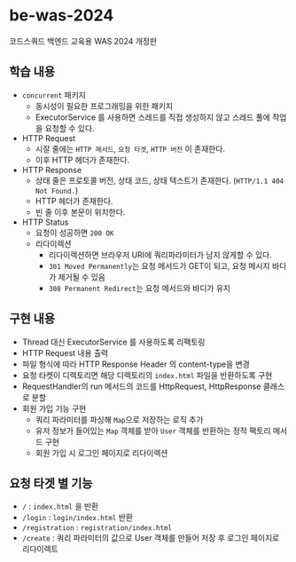 # be-was-2024
코드스쿼드 백엔드 교육용 WAS 2024 개정판

## 학습 내용
- `concurrent` 패키지
  - 동시성이 필요한 프로그래밍을 위한 패키지
  - ExecutorService 를 사용하면 스레드를 직접 생성하지 않고 스레드 풀에 작업을 요청할 수 있다.
- HTTP Request
  - 시잘 줄에는 `HTTP 메서드`, `요청 타겟`, `HTTP 버전` 이 존재한다.
  - 이후 HTTP 헤더가 존재한다.
- HTTP Response
  - 상태 줄은 프로토콜 버전, 상태 코드, 상태 텍스트가 존재한다. (`HTTP/1.1 404 Not Found.`)
  - HTTP 헤더가 존재한다.
  - 빈 줄 이후 본문이 위치한다.
- HTTP Status
  - 요청이 성공하면 `200 OK`
  - 리다이렉션
    - 리다이렉션하면 브라우저 URI에 쿼리파라미터가 남지 않게할 수 있다. 
    - `301 Moved Permanently`는 요청 메서드가 GET이 되고, 요청 메시지 바디가 제거될 수 있음
    - `308 Permanent Redirect`는 요청 메서드와 바디가 유지

## 구현 내용
- Thread 대신 ExecutorService 를 사용하도록 리팩토링
- HTTP Request 내용 출력
- 파일 형식에 따라 HTTP Response Header 의 content-type을 변경
- 요청 타켓이 디렉토리면 해당 디렉토리의 `index.html` 파일을 반환하도록 구현
- RequestHandler의 run 메서드의 코드를 HttpRequest, HttpResponse 클래스로 분할
- 회원 가입 기능 구현
  - 쿼리 파라미터를 파싱해 `Map`으로 저장하는 로직 추가
  - 유저 정보가 들어있는 `Map` 객체를 받아 `User` 객체를 반환하는 정적 팩토리 메서드 구현  
  - 회원 가입 시 로그인 페이지로 리다이렉션

## 요청 타겟 별 기능
- `/` : `index.html` 을 반환
- `/login` : `login/index.html` 반환
- `/registration` : `registration/index.html`
- `/create` : 쿼리 파라미터의 값으로 User 객체를 만들어 저장 후 로그인 페이지로 리다이렉트
